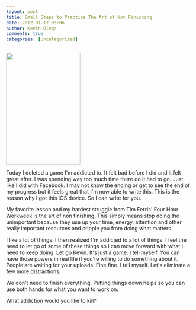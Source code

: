 ```yaml
---
layout: post
title: Small Steps to Practice The Art of Not Finishing
date: 2012-01-17 03:06
author: Kevin Olega
comments: true
categories: [Uncategorized]
---
```

<a href="http://minimalchanges.com/small-steps-to-practice-the-art-of-not-finishing/photo-dec-16-9-10-37-am/" rel="attachment wp-att-1531"><img title="Photo Dec 16, 9 10 37 AM" src="http://minimalchanges.com/blog/wp-content/uploads/2012/01/Photo-Dec-16-9-10-37-AM-200x300.png" alt="" width="200" height="300" /></a>

Today I deleted a game I'm addicted to. It felt bad before I did and it felt great after. I was spending way too much time there do it had to go. Just like I did with Facebook. I may not know the ending or get to see the end of my progress but it feels great that I'm now able to write this. This is the reason why I got this iOS device. So I can write for you.

My favorite lesson and my hardest struggle from Tim Ferris' Four Hour Workweek is the art of non finishing. This simply means stop doing the unimportant because they use up your time, energy, attention and other really important resources and cripple you from doing what matters.

I like a lot of things. I then realized I'm addicted to a lot of things. I feel the need to let go of some of these things so I can move forward with what I need to keep doing. Let go Kevin. It's just a game. I tell myself. You can have those powers in real life if you're willing to do something about it. People are waiting for your uploads. Fine fine. I tell myself. Let's eliminate a few more distractions.

We don't need to finish everything. Putting things down helps so you can use both hands for what you want to work on.

What addiction would you like to kill?
